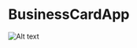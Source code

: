 # BusinessCardApp
![Alt text](https://drive.google.com/file/d/16V84NuONefgb8d0zmeQFYq5_lwNHj4bN/view?usp=drive_link)


